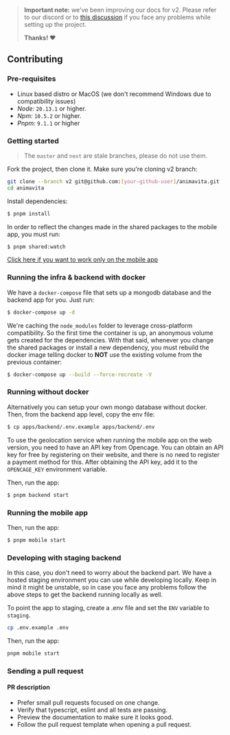 > **Important note:** we've been improving our docs for v2. Please refer to our discord or to [this discussion](https://github.com/animavita/animavita/discussions/120) if you face any problems while setting up the project.
>
> **Thanks! :heart:**

## Contributing

### Pre-requisites

- Linux based distro or MacOS (we don't recommend Windows due to compatibility issues)
- _Node:_ `20.13.1` or higher.
- _Npm:_ `10.5.2` or higher.
- _Pnpm:_ `9.1.1` or higher

### Getting started
> The `master` and `next` are stale branches, please do not use them.
>

Fork the project, then clone it. Make sure you're cloning v2 branch:

```sh
git clone --branch v2 git@github.com:[your-github-user]/animavita.git
cd animavita
```

Install dependencies:

```sh
$ pnpm install
```

In order to reflect the changes made in the shared packages to the mobile app, you must run:

```sh
$ pnpm shared:watch
```

[Click here if you want to work only on the mobile app](#developing-with-staging-backend)

### Running the infra & backend with docker

We have a `docker-compose` file that sets up a mongodb database and the backend app for you. Just run:

```sh
$ docker-compose up -d
```

We're caching the `node_modules` folder to leverage cross-platform compatibility. So the first time the container is up, an anonymous volume gets created for the dependencies. With that said, whenever you change the shared packages or install a new dependency, you must rebuild the docker image telling docker to **NOT** use the existing volume from the previous container:

```sh
$ docker-compose up --build --force-recreate -V
```

### Running without docker

Alternatively you can setup your own mongo database without docker. Then, from the backend app level, copy the env file:

```sh
$ cp apps/backend/.env.example apps/backend/.env
```

To use the geolocation service when running the mobile app on the web version, you need to have an API key from Opencage. You can obtain an API key for free by registering on their website, and there is no need to register a payment method for this. After obtaining the API key, add it to the `OPENCAGE_KEY` environment variable.

Then, run the app:

```sh
$ pnpm backend start
```

### Running the mobile app


Then, run the app:

```sh
$ pnpm mobile start
```

### Developing with staging backend

In this case, you don't need to worry about the backend part.  We have a hosted staging environment you can use while developing locally. Keep in mind it might be unstable, so in case you face any problems follow the above steps to get the backend running locally as well.

To point the app to staging, create a .env file and set the `ENV` variable to `staging`.

```sh
cp .env.example .env
```

Then, run the app:

```sh
pnpm mobile start
```

### Sending a pull request

#### **PR description**

- Prefer small pull requests focused on one change.
- Verify that typescript, eslint and all tests are passing.
- Preview the documentation to make sure it looks good.
- Follow the pull request template when opening a pull request.
